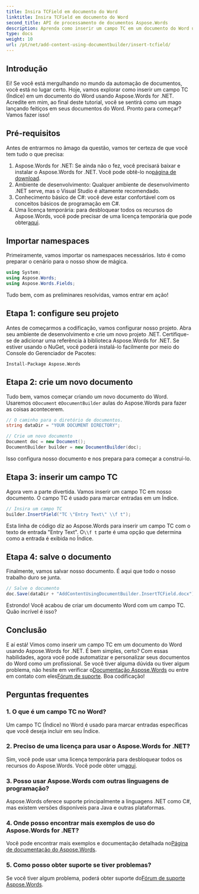 ```yaml
---
title: Insira TCField em documento do Word
linktitle: Insira TCField em documento do Word
second_title: API de processamento de documentos Aspose.Words
description: Aprenda como inserir um campo TC em um documento do Word usando Aspose.Words for .NET. Siga nosso guia passo a passo para uma automação perfeita de documentos.
type: docs
weight: 10
url: /pt/net/add-content-using-documentbuilder/insert-tcfield/
---
```

## Introdução

Ei! Se você está mergulhando no mundo da automação de documentos, você está no lugar certo. Hoje, vamos explorar como inserir um campo TC (Índice) em um documento do Word usando Aspose.Words for .NET. Acredite em mim, ao final deste tutorial, você se sentirá como um mago lançando feitiços em seus documentos do Word. Pronto para começar? Vamos fazer isso!

## Pré-requisitos

Antes de entrarmos no âmago da questão, vamos ter certeza de que você tem tudo o que precisa:

1.  Aspose.Words for .NET: Se ainda não o fez, você precisará baixar e instalar o Aspose.Words for .NET. Você pode obtê-lo no[página de download](https://releases.aspose.com/words/net/).
2. Ambiente de desenvolvimento: Qualquer ambiente de desenvolvimento .NET serve, mas o Visual Studio é altamente recomendado.
3. Conhecimento básico de C#: você deve estar confortável com os conceitos básicos de programação em C#.
4.  Uma licença temporária: para desbloquear todos os recursos do Aspose.Words, você pode precisar de uma licença temporária que pode obter[aqui](https://purchase.aspose.com/temporary-license/).

## Importar namespaces

Primeiramente, vamos importar os namespaces necessários. Isto é como preparar o cenário para o nosso show de mágica.

```csharp
using System;
using Aspose.Words;
using Aspose.Words.Fields;
```

Tudo bem, com as preliminares resolvidas, vamos entrar em ação!

## Etapa 1: configure seu projeto

Antes de começarmos a codificação, vamos configurar nosso projeto. Abra seu ambiente de desenvolvimento e crie um novo projeto .NET. Certifique-se de adicionar uma referência à biblioteca Aspose.Words for .NET. Se estiver usando o NuGet, você poderá instalá-lo facilmente por meio do Console do Gerenciador de Pacotes:

```shell
Install-Package Aspose.Words
```

## Etapa 2: crie um novo documento

 Tudo bem, vamos começar criando um novo documento do Word. Usaremos o`Document` e`DocumentBuilder` aulas do Aspose.Words para fazer as coisas acontecerem.

```csharp
// O caminho para o diretório de documentos.
string dataDir = "YOUR DOCUMENT DIRECTORY";

// Crie um novo documento
Document doc = new Document();
DocumentBuilder builder = new DocumentBuilder(doc);
```

Isso configura nosso documento e nos prepara para começar a construí-lo.

## Etapa 3: inserir um campo TC

Agora vem a parte divertida. Vamos inserir um campo TC em nosso documento. O campo TC é usado para marcar entradas em um Índice.

```csharp
// Insira um campo TC
builder.InsertField("TC \"Entry Text\" \\f t");
```

 Esta linha de código diz ao Aspose.Words para inserir um campo TC com o texto de entrada "Entry Text". O`\\f t` parte é uma opção que determina como a entrada é exibida no Índice.

## Etapa 4: salve o documento

Finalmente, vamos salvar nosso documento. É aqui que todo o nosso trabalho duro se junta.

```csharp
// Salve o documento
doc.Save(dataDir + "AddContentUsingDocumentBuilder.InsertTCField.docx");
```

Estrondo! Você acabou de criar um documento Word com um campo TC. Quão incrível é isso?

## Conclusão

 E aí está! Vimos como inserir um campo TC em um documento do Word usando Aspose.Words for .NET. É bem simples, certo? Com essas habilidades, agora você pode automatizar e personalizar seus documentos do Word como um profissional. Se você tiver alguma dúvida ou tiver algum problema, não hesite em verificar o[Documentação Aspose.Words](https://reference.aspose.com/words/net/) ou entre em contato com eles[Fórum de suporte](https://forum.aspose.com/c/words/8). Boa codificação!

## Perguntas frequentes

### 1. O que é um campo TC no Word?

Um campo TC (Índice) no Word é usado para marcar entradas específicas que você deseja incluir em seu Índice.

### 2. Preciso de uma licença para usar o Aspose.Words for .NET?

 Sim, você pode usar uma licença temporária para desbloquear todos os recursos do Aspose.Words. Você pode obter um[aqui](https://purchase.aspose.com/temporary-license/).

### 3. Posso usar Aspose.Words com outras linguagens de programação?

Aspose.Words oferece suporte principalmente a linguagens .NET como C#, mas existem versões disponíveis para Java e outras plataformas.

### 4. Onde posso encontrar mais exemplos de uso do Aspose.Words for .NET?

 Você pode encontrar mais exemplos e documentação detalhada no[Página de documentação do Aspose.Words](https://reference.aspose.com/words/net/).

### 5. Como posso obter suporte se tiver problemas?

 Se você tiver algum problema, poderá obter suporte do[Fórum de suporte Aspose.Words](https://forum.aspose.com/c/words/8).
